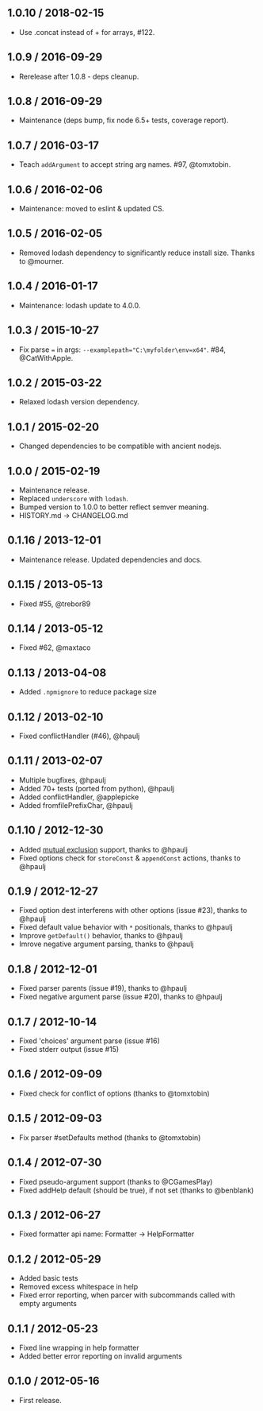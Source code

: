 1.0.10 / 2018-02-15
------------------

- Use .concat instead of + for arrays, #122.

1.0.9 / 2016-09-29
------------------

- Rerelease after 1.0.8 - deps cleanup.

1.0.8 / 2016-09-29
------------------

- Maintenance (deps bump, fix node 6.5+ tests, coverage report).

1.0.7 / 2016-03-17
------------------

- Teach `addArgument` to accept string arg names. #97, @tomxtobin.

1.0.6 / 2016-02-06
------------------

- Maintenance: moved to eslint & updated CS.

1.0.5 / 2016-02-05
------------------

- Removed lodash dependency to significantly reduce install size. Thanks to @mourner.

1.0.4 / 2016-01-17
------------------

- Maintenance: lodash update to 4.0.0.

1.0.3 / 2015-10-27
------------------

- Fix parse `=` in args: `--examplepath="C:\myfolder\env=x64"`. #84, @CatWithApple.

1.0.2 / 2015-03-22
------------------

- Relaxed lodash version dependency.

1.0.1 / 2015-02-20
------------------

- Changed dependencies to be compatible with ancient nodejs.

1.0.0 / 2015-02-19
------------------

- Maintenance release.
- Replaced `underscore` with `lodash`.
- Bumped version to 1.0.0 to better reflect semver meaning.
- HISTORY.md -> CHANGELOG.md

0.1.16 / 2013-12-01
-------------------

- Maintenance release. Updated dependencies and docs.

0.1.15 / 2013-05-13
-------------------

- Fixed #55, @trebor89

0.1.14 / 2013-05-12
-------------------

- Fixed #62, @maxtaco

0.1.13 / 2013-04-08
-------------------

- Added `.npmignore` to reduce package size

0.1.12 / 2013-02-10
-------------------

- Fixed conflictHandler (#46), @hpaulj

0.1.11 / 2013-02-07
-------------------

- Multiple bugfixes, @hpaulj
- Added 70+ tests (ported from python), @hpaulj
- Added conflictHandler, @applepicke
- Added fromfilePrefixChar, @hpaulj

0.1.10 / 2012-12-30
-------------------

- Added [mutual exclusion](http://docs.python.org/dev/library/argparse.html#mutual-exclusion)
  support, thanks to @hpaulj
- Fixed options check for `storeConst` & `appendConst` actions, thanks to @hpaulj

0.1.9 / 2012-12-27
------------------

- Fixed option dest interferens with other options (issue #23), thanks to @hpaulj
- Fixed default value behavior with `*` positionals, thanks to @hpaulj
- Improve `getDefault()` behavior, thanks to @hpaulj
- Imrove negative argument parsing, thanks to @hpaulj

0.1.8 / 2012-12-01
------------------

- Fixed parser parents (issue #19), thanks to @hpaulj
- Fixed negative argument parse (issue #20), thanks to @hpaulj

0.1.7 / 2012-10-14
------------------

- Fixed 'choices' argument parse (issue #16)
- Fixed stderr output (issue #15)

0.1.6 / 2012-09-09
------------------

- Fixed check for conflict of options (thanks to @tomxtobin)

0.1.5 / 2012-09-03
------------------

- Fix parser #setDefaults method (thanks to @tomxtobin)

0.1.4 / 2012-07-30
------------------

- Fixed pseudo-argument support (thanks to @CGamesPlay)
- Fixed addHelp default (should be true), if not set (thanks to @benblank)

0.1.3 / 2012-06-27
------------------

- Fixed formatter api name: Formatter -> HelpFormatter

0.1.2 / 2012-05-29
------------------

- Added basic tests
- Removed excess whitespace in help
- Fixed error reporting, when parcer with subcommands called with empty arguments

0.1.1 / 2012-05-23
------------------

- Fixed line wrapping in help formatter
- Added better error reporting on invalid arguments

0.1.0 / 2012-05-16
------------------

- First release.
